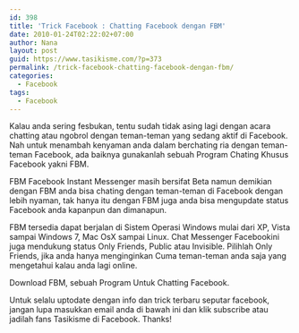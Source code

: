 ```yaml
---
id: 398
title: 'Trick Facebook : Chatting Facebook dengan FBM'
date: 2010-01-24T02:22:02+07:00
author: Nana
layout: post
guid: https://www.tasikisme.com/?p=373
permalink: /trick-facebook-chatting-facebook-dengan-fbm/
categories:
  - Facebook
tags:
  - Facebook
---
```

Kalau anda sering fesbukan, tentu sudah tidak asing lagi dengan acara chatting atau ngobrol dengan teman-teman yang sedang aktif di Facebook. Nah untuk menambah kenyaman anda dalam berchating ria dengan teman-teman Facebook, ada baiknya gunakanlah sebuah Program Chating Khusus Facebook yakni FBM.

FBM Facebook Instant Messenger masih bersifat Beta namun demikian dengan FBM anda bisa chating dengan teman-teman di Facebook dengan lebih nyaman, tak hanya itu dengan FBM juga anda bisa mengupdate status Facebook anda kapanpun dan dimanapun.

FBM tersedia dapat berjalan di Sistem Operasi Windows mulai dari XP, Vista sampai Windows 7, Mac OsX sampai Linux. Chat Messenger Facebookini juga mendukung status Only Friends, Public atau Invisible. Pilihlah Only Friends, jika anda hanya menginginkan Cuma teman-teman anda saja yang mengetahui kalau anda lagi online.

Download FBM, sebuah Program Untuk Chatting Facebook.

Untuk selalu uptodate dengan info dan trick terbaru seputar facebook, jangan lupa masukkan email anda di bawah ini dan klik subscribe atau jadilah fans Tasikisme di Facebook. Thanks!